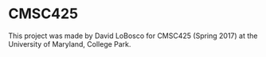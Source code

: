# CMSC425
This project was made by David LoBosco for CMSC425 (Spring 2017)
at the University of Maryland, College Park.
